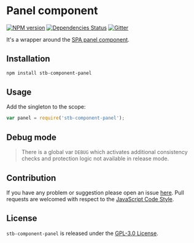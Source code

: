 Panel component
===============

[![NPM version](https://img.shields.io/npm/v/stb-component-panel.svg?style=flat-square)](https://www.npmjs.com/package/stb-component-panel)
[![Dependencies Status](https://img.shields.io/david/stbsdk/component-panel.svg?style=flat-square)](https://david-dm.org/stbsdk/component-panel)
[![Gitter](https://img.shields.io/badge/gitter-join%20chat-blue.svg?style=flat-square)](https://gitter.im/DarkPark/stbsdk)


It's a wrapper around the [SPA panel component](https://github.com/spasdk/component-panel).


## Installation ##

```bash
npm install stb-component-panel
```


## Usage ##

Add the singleton to the scope:

```js
var panel = require('stb-component-panel');
```


## Debug mode ##

> There is a global var `DEBUG` which activates additional consistency checks and protection logic not available in release mode.


## Contribution ##

If you have any problem or suggestion please open an issue [here](https://github.com/stbsdk/component-panel/issues).
Pull requests are welcomed with respect to the [JavaScript Code Style](https://github.com/DarkPark/jscs).


## License ##

`stb-component-panel` is released under the [GPL-3.0 License](http://opensource.org/licenses/GPL-3.0).
